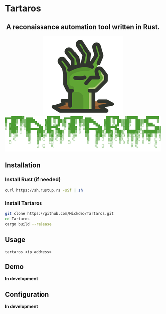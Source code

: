 # Tartaros

<h2 align="center">
A reconaissance automation tool written in Rust.
</h2>

<p align="center">
  <img width="256" height="256" src="img/icon256.png"><br/>
  <img width="auto" height="auto" src="img/tartaros_banner.png">
</p>


## Installation

### Install Rust (if needed)
```bash
curl https://sh.rustup.rs -sSf | sh
```
### Install Tartaros
```bash
git clone https://github.com/Mickdep/Tartaros.git
cd Tartaros
cargo build --release
```


## Usage

```
tartaros <ip_address>
```


## Demo

**In development**

## Configuration

**In development**